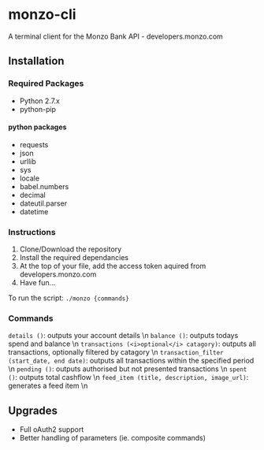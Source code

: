 # monzo-cli

A terminal client for the Monzo Bank API - developers.monzo.com

## Installation
### Required Packages
 - Python 2.7.x
 - python-pip
 
 #### python packages
- requests
- json
- urllib
- sys
- locale
- babel.numbers
- decimal
- dateutil.parser
- datetime

### Instructions
1. Clone/Download the repository 
2. Install the required dependancies 
3. At the top of your file, add the access token aquired from developers.monzo.com
4. Have fun...

To run the script: `./monzo {commands}`

### Commands

`details ()`: outputs your account details \n
`balance ()`: outputs todays spend and balance \n
`transactions (<i>optional</i> catagory)`: outputs all transactions, optionally filtered by catagory \n
`transaction_filter (start_date, end date)`: outputs all transactions within the specified period \n
`pending ()`: outputs authorised but not presented transactions \n
`spent ()`: outputs total cashflow \n
`feed_item (title, description, image_url)`: generates a feed item \n

## Upgrades
- Full oAuth2 support 
- Better handling of parameters (ie. composite commands) 

